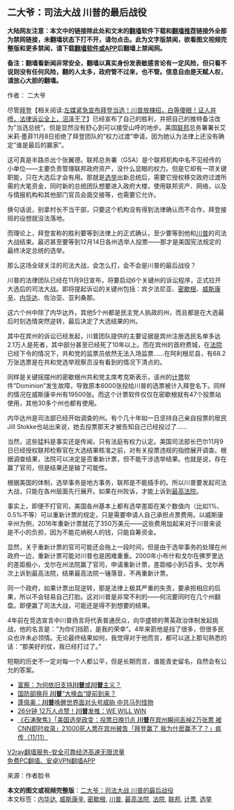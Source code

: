  <h2>二大爷：司法大战 川普的最后战役</h2> <p class="notice"><b>大陆网友注意：本文中的链接除此处和文末的<a href="https://github.com/bannedbook/fanqiang" >翻墙</a>软件下载和<a href="https://github.com/killgcd/justmysocks/blob/master/README.md">翻墙推荐</a>链接外全部为禁网链接，未翻墙状态下打不开，请勿点击。此为文字版禁闻，欲看图文视频完整版和更多禁闻，请下载<a href="https://github.com/bannedbook/fanqiang">翻墙软件或APP</a>后翻墙上禁闻网。</p><p>备注：翻墙看新闻非常安全，翻墙以真实身份发表敏感言论有一定风险，但只看不说则没有任何风险，翻的人太多，政府管不过来，也不管。信息自由是天赋人权，请放心大胆的翻墙。</b></p>  <div class="entry"> <p>作者： 二大爷</p> <p>尽管<span class='wp_keywordlink'><a href="https://www.bannedbook.org/bnews/comments/20201018/1415809.html" title="“硬盘门”再爆：拿中共华信10％股的“大人物”正是拜登" target="_blank">拜登</a></span>【相关阅读:<a href='https://www.bannedbook.org/bnews/bannedvideo/20201108/1427782.html' target='_blank'>左媒紧急宣布拜登当选！川普放辣招，白等傻眼！证人井喷，法律诉讼全上，沼泽干了</a>】已经宣布了自己的胜利，并把自己的推特备注改为&#8221;当选总统&#8221;。但是显然没有舒心到可以接受山呼的地步。美国<a href="https://www.bannedbook.org/bnews/tag/%E8%81%94%E9%82%A6/" class="st_tag internal_tag" rel="tag" title="标签 联邦 下的日志">联邦</a>总务署署长艾米莉·墨菲11月8日拒绝了拜登团队的&#8221;权力过渡&#8221;申请，因为她认为法律上还没有确定&#8221;谁是最后的赢家&#8221;。</p> <p>这可真是半路杀出个张翼德。联邦总务署（GSA）是个联邦机构中名不见经传的小单位——主要负责管理联邦政府资产，没什么显眼的权力。但是它却有一项关键职能，只在大选后才会有用。那就是<a href="https://www.bannedbook.org/bnews/tag/%e9%80%89%e4%b8%be/" class="st_tag internal_tag" rel="tag" title="标签 选举 下的日志">选举</a>出新总统后，需要它授权移交政府过渡所需的大笔资金，同时新的总统团队想要进入政府大楼，使用联邦资产、网络，以及与情报机构和其他部门官员会面交接等，也需要它允许。</p> <p>换句话说，别拿村长不当干部，只要这个机构没有得到法律确认而不合作，拜登接班的设想就没法落地。</p>  <p>而理论上，拜登宣称的胜利要等到法律上的正式确认，至少要等到他和<a href="https://www.bannedbook.org/bnews/tag/%e5%b7%9d%e6%99%ae/" class="st_tag internal_tag" rel="tag" title="标签 川普 下的日志">川普</a>的司法大战结束。最迟甚至要等到12月14日各州选举人投票——那才是美国宪法规定的最终决定总统的选举。</p> <p>那么这场全球关注的司法大战，会怎么打，会不会是川普的最后战役？</p> <p>川普的法律团队已经在11月9日宣布，将要启动6个关键州的诉讼程序，正式拉开大选后的司法大战。即将提起诉讼的关键州包括：宾夕法尼亚、<a href="https://www.bannedbook.org/bnews/tag/%E5%AF%86%E6%AD%87%E6%A0%B9/" class="st_tag internal_tag" rel="tag" title="标签 密歇根 下的日志">密歇根</a>、<a href="https://www.bannedbook.org/bnews/tag/%E5%A8%81%E6%96%AF%E5%BA%B7%E8%BE%9B/" class="st_tag internal_tag" rel="tag" title="标签 威斯康辛 下的日志">威斯康辛</a>、<a href="https://www.bannedbook.org/bnews/tag/%E5%86%85%E5%8D%8E%E8%BE%BE/" class="st_tag internal_tag" rel="tag" title="标签 内华达 下的日志">内华达</a>、佐治亚、亚利桑那。</p> <p>这六个州中除了内华达外，其他5个州都是民主党人执政的州，而且都是在大选最后时刻选情突然逆转，最后决定了大选结果的州。</p>  <p>其中在宾州的诉讼已经发起，川普团队提供的主要证据是宾州注册选民名单多达2.1万人是死者，其中部分甚至已经死了10年以上。而在宾州的首府费城，在<a href="https://www.bannedbook.org/bnews/tag/%e6%b3%95%e9%99%a2/" class="st_tag internal_tag" rel="tag" title="标签 法院 下的日志">法院</a>已经下令的情况下，共和党的监票员依然无法入场监票……在阿利根尼县，有68.2万张选票是在共和党选举观察员没有看到的情况下清点的。</p> <p>同样是关键摇摆州的密歇根州共和党主席考克斯表示，该州的<a href="https://www.bannedbook.org/bnews/tag/%E8%AE%A1%E7%A5%A8/" class="st_tag internal_tag" rel="tag" title="标签 计票 下的日志">计票</a>软件&#8221;Dominion&#8221;发生故障，导致原本6000张投给川普的选票被计入拜登名下。同样的情况在威斯康辛州有19500张。而这个计票软件仅仅在密歇根就有47个投票站使用，其他30多个州也都有使用。</p> <p>内华达州是司法部已经开始调查的州。有个几十年如一日坚持自己亲自投票的居民Jill Stokke也站出来说，她去投票那天才被告知自己已经投过了……</p> <p>当然，这些猛料是事实还是传闻，只有法庭有权力认定。美国司法部长巴尔11月9日已经授权联邦检察官在大选结果核准之前，对有关投票违规的指控展开调查。根据调查结果，法院可以决定是否重新计票，但不能干涉选举结果。也就是说，存在赢了官司，但是结果还是输了可能性。</p>  <p>根据美国的体制，选举事务是地方事务，联邦是不能插手的。所以川普要发起司法大战，只能在各州层面先行展开。如果在州败诉，才能上诉到<a href="https://www.bannedbook.org/bnews/tag/%e6%9c%80%e9%ab%98%e6%b3%95%e9%99%a2/" class="st_tag internal_tag" rel="tag" title="标签 最高法院 下的日志">最高法院</a>。</p> <p>事实上，即便不打官司，美国各州基本上都有选举差距在某个数值内（比如1%、0.5%不等）可以重新计票的规定，只是需要申请人自己承担点票费用。以威斯康辛州为例，2016年重新计票就花了350万美元——这些费用加起来对于川普来说是不小的负担，因为不能花纳税人的钱，只能自筹资金。</p> <p>显然，关于重新计票的官司可能还会拖上一段时间，但是由于选举事务的处理在州政府一边，重新计票可能对川普也是困难重重。2000年小布什和戈尔在佛罗里达的差距极小，戈尔在州法院赢了官司，申请重新计票，差距缩小到5百多。戈尔再次上诉到最高法院，结果最高法院一锤落音，不再重新计票。</p> <p>同一个政府，如果计票出现逆转，那是法律上极其严重的失责，要承担相应的后果，所以不会轻易自己打脸。这对川普是非常不利的——何况要同时在几个州翻盘。即便赢了司法大战，可能还是得不到想要的结果。</p>  <p>4年前在竞选宣言中川普扬言将代表普通民众，向华盛顿的菁英政治体制发起挑战，他的名言是：&#8221;为你们挡箭，是我的荣幸&#8221;。4年来箭他是挡了很多，但很多民众也许未必领情。无论最终结果如何，我觉得对于他而言，都可以送上那句熟悉的话：&#8221;那美好的仗，我已经打过了。&#8221;</p> <p>短期的历史不一定对每一个人都公平，但是长期而言，谁能青史留名，自然会有公允的答案。</p> <ul class='op-related-articles' title='相关阅读'> <li><a href='https://www.bannedbook.org/bnews/comments/20201112/1429764.html' target='_blank'>富察：为何依旧支持<b>川普</b>或<b>川普</b>主义？</a></li> <li><a href='https://www.bannedbook.org/bnews/comments/20201112/1429761.html' target='_blank'>国防部换将 <b>川普</b>“大换血“提前到来？</a></li> <li><a href='https://www.bannedbook.org/bnews/taiwannews/20201112/1429758.html' target='_blank'>蓬佩奥：<b>川普</b>唤醒世界面对头号威胁 中共马列怪物</a></li> <li><a href='https://www.bannedbook.org/bnews/cnnews/20201112/1429733.html' target='_blank'>26分钟 12万人点赞！<b>川普</b>发推：WE WILL WIN</a></li> <li><a href='https://www.bannedbook.org/bnews/bannedvideo/20201112/1429732.html' target='_blank'>《石涛聚焦》「美国选举政变：投票日晚11点 <b>川普</b>在宾州瞬间丢掉2万张票 被CNN即时收录」21000死人票在宾州被吿「拜登赢了 我为什麽赢不了？」疯传（11/11）</a></li> </ul> <p class="texttj"> <a href="https://www.bannedbook.org/forum23/topic22702.html" target="_blank">V2ray翻墙服务-安全可靠经济高速无限流量</a><br/> <a href="https://github.com/bannedbook/fanqiang/wiki/%E7%A6%81%E9%97%BB%E7%BD%91%E5%AE%89%E5%8D%93%E7%BF%BB%E5%A2%99%E6%96%B0%E9%97%BBAPP" target="_blank">免费PC翻墙、安卓VPN翻墙APP</a></p><p> 来源：作者脸书 </p><a name='sharetosocial'></a>       <div><b>本文的图文或视频完整版</b>：<a href='https://www.bannedbook.org/bnews/comments/20201112/1429762.html'>二大爷：司法大战 川普的最后战役</a></div>  </div><!--END ENTRY--> <div class="postfooter"> <div>本文标签：<a href="https://www.bannedbook.org/bnews/tag/%E5%86%85%E5%8D%8E%E8%BE%BE/" rel="tag">内华达</a>, <a href="https://www.bannedbook.org/bnews/tag/%E5%A8%81%E6%96%AF%E5%BA%B7%E8%BE%9B/" rel="tag">威斯康辛</a>, <a href="https://www.bannedbook.org/bnews/tag/%E5%AF%86%E6%AD%87%E6%A0%B9/" rel="tag">密歇根</a>, <a href="https://www.bannedbook.org/bnews/tag/%e5%b7%9d%e6%99%ae/" rel="tag">川普</a>, <a href="https://www.bannedbook.org/bnews/tag/%e6%9c%80%e9%ab%98%e6%b3%95%e9%99%a2/" rel="tag">最高法院</a>, <a href="https://www.bannedbook.org/bnews/tag/%e6%b3%95%e9%99%a2/" rel="tag">法院</a>, <a href="https://www.bannedbook.org/bnews/tag/%E8%81%94%E9%82%A6/" rel="tag">联邦</a>, <a href="https://www.bannedbook.org/bnews/tag/%E8%AE%A1%E7%A5%A8/" rel="tag">计票</a>, <a href="https://www.bannedbook.org/bnews/tag/%e9%80%89%e4%b8%be/" rel="tag">选举</a></div>  </div><!--END POSTFOOTER--> 